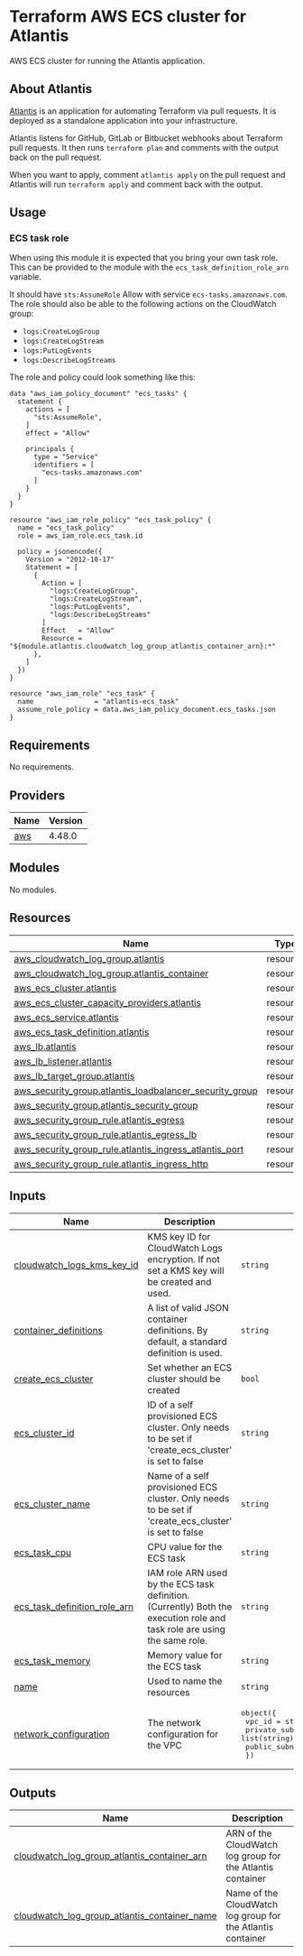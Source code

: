 # Terraform AWS ECS cluster for Atlantis

AWS ECS cluster for running the Atlantis application.

## About Atlantis

[Atlantis](https://www.runatlantis.io/guide/) is an application for automating Terraform via pull requests. It is deployed as a standalone application into your infrastructure.

Atlantis listens for GitHub, GitLab or Bitbucket webhooks about Terraform pull requests. It then runs `terraform plan` and comments with the output back on the pull request.

When you want to apply, comment `atlantis apply` on the pull request and Atlantis will run `terraform apply` and comment back with the output.

## Usage

### ECS task role

When using this module it is expected that you bring your own task role.
This can be provided to the module with the `ecs_task_definition_role_arn` variable.

It should have `sts:AssumeRole` Allow with service `ecs-tasks.amazonaws.com`.
The role should also be able to the following actions on the CloudWatch group:
- `logs:CreateLogGroup`
- `logs:CreateLogStream`
- `logs:PutLogEvents`
- `logs:DescribeLogStreams`

The role and policy could look something like this:

```hcl
data "aws_iam_policy_document" "ecs_tasks" {
  statement {
    actions = [
      "sts:AssumeRole",
    ]
    effect = "Allow"

    principals {
      type = "Service"
      identifiers = [
        "ecs-tasks.amazonaws.com"
      ]
    }
  }
}

resource "aws_iam_role_policy" "ecs_task_policy" {
  name = "ecs_task_policy"
  role = aws_iam_role.ecs_task.id

  policy = jsonencode({
    Version = "2012-10-17"
    Statement = [
      {
        Action = [
          "logs:CreateLogGroup",
          "logs:CreateLogStream",
          "logs:PutLogEvents",
          "logs:DescribeLogStreams"
        ]
        Effect   = "Allow"
        Resource = "${module.atlantis.cloudwatch_log_group_atlantis_container_arn}:*"
      },
    ]
  })
}

resource "aws_iam_role" "ecs_task" {
  name               = "atlantis-ecs_task"
  assume_role_policy = data.aws_iam_policy_document.ecs_tasks.json
}
```

<!-- BEGINNING OF PRE-COMMIT-TERRAFORM DOCS HOOK -->
## Requirements

No requirements.

## Providers

| Name | Version |
|------|---------|
| <a name="provider_aws"></a> [aws](#provider\_aws) | 4.48.0 |

## Modules

No modules.

## Resources

| Name | Type |
|------|------|
| [aws_cloudwatch_log_group.atlantis](https://registry.terraform.io/providers/hashicorp/aws/latest/docs/resources/cloudwatch_log_group) | resource |
| [aws_cloudwatch_log_group.atlantis_container](https://registry.terraform.io/providers/hashicorp/aws/latest/docs/resources/cloudwatch_log_group) | resource |
| [aws_ecs_cluster.atlantis](https://registry.terraform.io/providers/hashicorp/aws/latest/docs/resources/ecs_cluster) | resource |
| [aws_ecs_cluster_capacity_providers.atlantis](https://registry.terraform.io/providers/hashicorp/aws/latest/docs/resources/ecs_cluster_capacity_providers) | resource |
| [aws_ecs_service.atlantis](https://registry.terraform.io/providers/hashicorp/aws/latest/docs/resources/ecs_service) | resource |
| [aws_ecs_task_definition.atlantis](https://registry.terraform.io/providers/hashicorp/aws/latest/docs/resources/ecs_task_definition) | resource |
| [aws_lb.atlantis](https://registry.terraform.io/providers/hashicorp/aws/latest/docs/resources/lb) | resource |
| [aws_lb_listener.atlantis](https://registry.terraform.io/providers/hashicorp/aws/latest/docs/resources/lb_listener) | resource |
| [aws_lb_target_group.atlantis](https://registry.terraform.io/providers/hashicorp/aws/latest/docs/resources/lb_target_group) | resource |
| [aws_security_group.atlantis_loadbalancer_security_group](https://registry.terraform.io/providers/hashicorp/aws/latest/docs/resources/security_group) | resource |
| [aws_security_group.atlantis_security_group](https://registry.terraform.io/providers/hashicorp/aws/latest/docs/resources/security_group) | resource |
| [aws_security_group_rule.atlantis_egress](https://registry.terraform.io/providers/hashicorp/aws/latest/docs/resources/security_group_rule) | resource |
| [aws_security_group_rule.atlantis_egress_lb](https://registry.terraform.io/providers/hashicorp/aws/latest/docs/resources/security_group_rule) | resource |
| [aws_security_group_rule.atlantis_ingress_atlantis_port](https://registry.terraform.io/providers/hashicorp/aws/latest/docs/resources/security_group_rule) | resource |
| [aws_security_group_rule.atlantis_ingress_http](https://registry.terraform.io/providers/hashicorp/aws/latest/docs/resources/security_group_rule) | resource |

## Inputs

| Name | Description | Type | Default | Required |
|------|-------------|------|---------|:--------:|
| <a name="input_cloudwatch_logs_kms_key_id"></a> [cloudwatch\_logs\_kms\_key\_id](#input\_cloudwatch\_logs\_kms\_key\_id) | KMS key ID for CloudWatch Logs encryption. If not set a KMS key will be created and used. | `string` | `null` | no |
| <a name="input_container_definitions"></a> [container\_definitions](#input\_container\_definitions) | A list of valid JSON container definitions. By default, a standard definition is used. | `string` | `""` | no |
| <a name="input_create_ecs_cluster"></a> [create\_ecs\_cluster](#input\_create\_ecs\_cluster) | Set whether an ECS cluster should be created | `bool` | `true` | no |
| <a name="input_ecs_cluster_id"></a> [ecs\_cluster\_id](#input\_ecs\_cluster\_id) | ID of a self provisioned ECS cluster. Only needs to be set if 'create\_ecs\_cluster' is set to false | `string` | `""` | no |
| <a name="input_ecs_cluster_name"></a> [ecs\_cluster\_name](#input\_ecs\_cluster\_name) | Name of a self provisioned ECS cluster. Only needs to be set if 'create\_ecs\_cluster' is set to false | `string` | `""` | no |
| <a name="input_ecs_task_cpu"></a> [ecs\_task\_cpu](#input\_ecs\_task\_cpu) | CPU value for the ECS task | `string` | n/a | yes |
| <a name="input_ecs_task_definition_role_arn"></a> [ecs\_task\_definition\_role\_arn](#input\_ecs\_task\_definition\_role\_arn) | IAM role ARN used by the ECS task definition. (Currently) Both the execution role and task role are using the same role. | `string` | n/a | yes |
| <a name="input_ecs_task_memory"></a> [ecs\_task\_memory](#input\_ecs\_task\_memory) | Memory value for the ECS task | `string` | n/a | yes |
| <a name="input_name"></a> [name](#input\_name) | Used to name the resources | `string` | n/a | yes |
| <a name="input_network_configuration"></a> [network\_configuration](#input\_network\_configuration) | The network configuration for the VPC | <pre>object({<br>    vpc_id          = string,<br>    private_subnets = list(string),<br>    public_subnets  = list(string),<br>  })</pre> | n/a | yes |

## Outputs

| Name | Description |
|------|-------------|
| <a name="output_cloudwatch_log_group_atlantis_container_arn"></a> [cloudwatch\_log\_group\_atlantis\_container\_arn](#output\_cloudwatch\_log\_group\_atlantis\_container\_arn) | ARN of the CloudWatch log group for the Atlantis container |
| <a name="output_cloudwatch_log_group_atlantis_container_name"></a> [cloudwatch\_log\_group\_atlantis\_container\_name](#output\_cloudwatch\_log\_group\_atlantis\_container\_name) | Name of the CloudWatch log group for the Atlantis container |
<!-- END OF PRE-COMMIT-TERRAFORM DOCS HOOK -->
